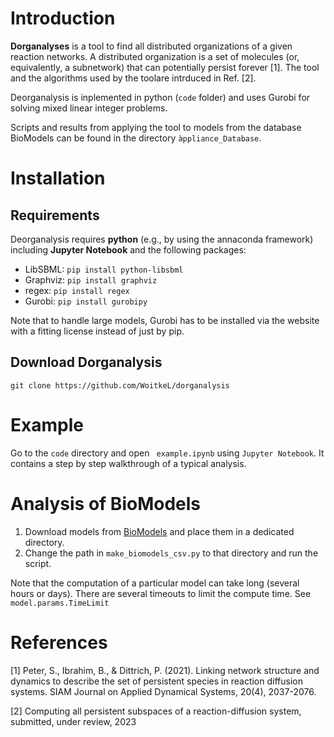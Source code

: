 # Introduction

**Dorganalyses** is a tool to find all distributed organizations of a given reaction networks. A distributed organization is a 
set of molecules (or, equivalently, a subnetwork) that can potentially persist forever [1]. The tool and the algorithms used by the toolare intrduced in Ref. [2].

Deorganalysis is inplemented in python (`code` folder) and uses Gurobi for solving mixed linear integer problems. 

Scripts and results from applying the tool to models from the database BioModels can be found in the directory `àppliance_Database`. 

# Installation

## Requirements
Deorganalysis requires **python** (e.g., by using the annaconda framework) including **Jupyter Notebook** and the following packages: 
- LibSBML: `pip install python-libsbml`
- Graphviz: `pip install graphviz`
- regex: `pip install regex`
- Gurobi: `pip install gurobipy`

Note that to handle large models, Gurobi has to be installed via the website with a fitting license instead of just by pip.

## Download Dorganalysis


`git clone https://github.com/WoitkeL/dorganalysis`




# Example

Go to the `code` directory and open ` example.ipynb` using `Jupyter Notebook`.  It contains a step by step walkthrough of a typical analysis.

# Analysis of BioModels

1. Download models from [BioModels](https://www.ebi.ac.uk/biomodels/) and place them in a dedicated directory.
1. Change the path in `make_biomodels_csv.py` to that directory and run the script.

Note that the computation of a particular model can take long (several hours or days). There are several timeouts to limit the compute time. See `model.params.TimeLimit`

# References

[1] Peter, S., Ibrahim, B., & Dittrich, P. (2021). Linking network structure and dynamics to describe the set of persistent species in reaction diffusion systems. SIAM Journal on Applied Dynamical Systems, 20(4), 2037-2076.

[2] Computing all persistent subspaces of a reaction-diffusion system, submitted, under review, 2023 


